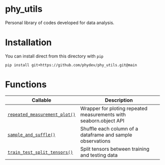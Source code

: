 # phy_utils
Personal library of codes developed for data analysis.

# Installation

You can install direct from this directory with `pip`

```pip install git+https://github.com/phydev/phy_utils.git@main```


# Functions

| Callable | Description |
| ---| --- |
| [`repeated_measurement_plot()`](https://github.com/phydev/phy_utils/blob/9a246eb0a676fbf3fe026f3ffe07e148c8bcb204/phy_utils/phy_utils.py#L4) | Wrapper for ploting repeated measurements with seaborn.object API |
| [`sample_and_suffle()`](https://github.com/phydev/phy_utils/blob/50f52bf3119854cd062452e454951f40788dc5da/phy_utils/phy_utils.py#L43) | Shuffle each column of a dataframe and sample observations |
| [`train_test_split_tensors()`](https://github.com/phydev/phy_utils/blob/50f52bf3119854cd062452e454951f40788dc5da/phy_utils/phy_utils.py#L86C5-L86C29) | Split tensors between training and testing data |
